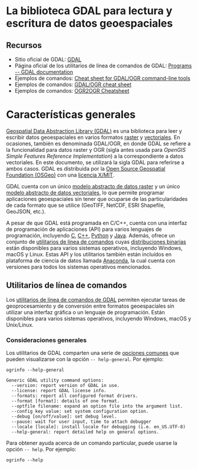 # La biblioteca GDAL para lectura y escritura de datos geoespaciales

## Recursos
* Sitio oficial de GDAL: [GDAL](https://gdal.org/)
* Página oficial de los utilitarios de línea de comandos de GDAL: [Programs -- GDAL documentation](https://gdal.org/programs/)
* Ejemplos de comandos: [Cheat sheet for GDAL/OGR command-line tools](https://github.com/dwtkns/gdal-cheat-sheet)
* Ejemplos de comandos: [GDAL/OGR cheat sheet](https://github.com/glw/gdalcheatsheet)
* Ejemplos de comandos: [OGR2OGR Cheatsheet](https://www.bostongis.com/PrinterFriendly.aspx?content_name=ogr_cheatsheet)

# Características generales
[Geospatial Data Abstraction Library (GDAL)](https://gdal.org/) es una biblioteca para leer y escribir datos geoespaciales en varios formatos [raster](https://gdal.org/drivers/raster/) y [vectoriales](https://gdal.org/drivers/vector/). En ocasiones, también es denominada GDAL/OGR, en donde GDAL se refiere a la funcionalidad para datos raster y OGR (sigla antes usada para *OpenGIS Simple Features Reference Implementation*) a la correspondiente a datos vectoriales. En este documento, se utilizará la sigla GDAL para referirse a ambos casos. GDAL es distribuida por la [Open Source Geospatial Foundation (OSGeo)](https://www.osgeo.org/) con una [licencia X/MIT](https://gdal.org/license.html#license).

GDAL cuenta con un único [modelo abstracto de datos raster](https://gdal.org/user/raster_data_model.html) y un único [modelo abstracto de datos vectoriales](https://gdal.org/user/vector_data_model.html), lo que permite programar aplicaciones geoespaciales sin tener que ocuparse de las particularidades de cada formato que se utilice (GeoTIFF, NetCDF, ESRI Shapefile, GeoJSON, etc.).

A pesar de que GDAL está programada en C/C++, cuenta con una interfaz de programación de aplicaciones (API) para varios lenguajes de programación, incluyendo [C](https://gdal.org/api/index.html#c-api), [C++](https://gdal.org/api/index.html#id3), [Python](https://gdal.org/python/index.html) y [Java](https://gdal.org/java/overview-summary.html). Además, ofrece un conjunto de [utilitarios de línea de comandos](https://gdal.org/programs/) cuyas [distribuciones binarias](https://gdal.org/download.html#binaries) están disponibles para varios sistemas operativos, incluyendo Windows, macOS y Linux. Estas API y los utilitarios también están incluídos en plataforma de ciencia de datos llamada [Anaconda](https://www.anaconda.com/), la cual cuenta con versiones para todos los sistemas operativos mencionados.

## Utilitarios de línea de comandos
Los [utilitarios de línea de comandos de GDAL](https://gdal.org/programs/) permiten ejecutar tareas de geoprocesamiento y de conversión entre formatos geoespaciales sin utilizar una interfaz gráfica o un lenguaje de programación. Están disponibles para varios sistemas operativos, incluyendo Windows, macOS y Unix/Linux.

### Consideraciones generales
Los utilitarios de GDAL comparten una serie de [opciones comunes](https://gdal.org/programs/raster_common_options.html#raster-common-options) que pueden visualizarse con la opción `-- help-general`. Por ejemplo:
```shell
ogrinfo --help-general
```
```shell
Generic GDAL utility command options:
  --version: report version of GDAL in use.
  --license: report GDAL license info.
  --formats: report all configured format drivers.
  --format [format]: details of one format.
  --optfile filename: expand an option file into the argument list.
  --config key value: set system configuration option.
  --debug [on/off/value]: set debug level.
  --pause: wait for user input, time to attach debugger
  --locale [locale]: install locale for debugging (i.e. en_US.UTF-8)
  --help-general: report detailed help on general options.
  ```
  
Para obtener ayuda acerca de un comando particular, puede usarse la opción `-- help`. Por ejemplo:
```shell
ogrinfo --help
```
